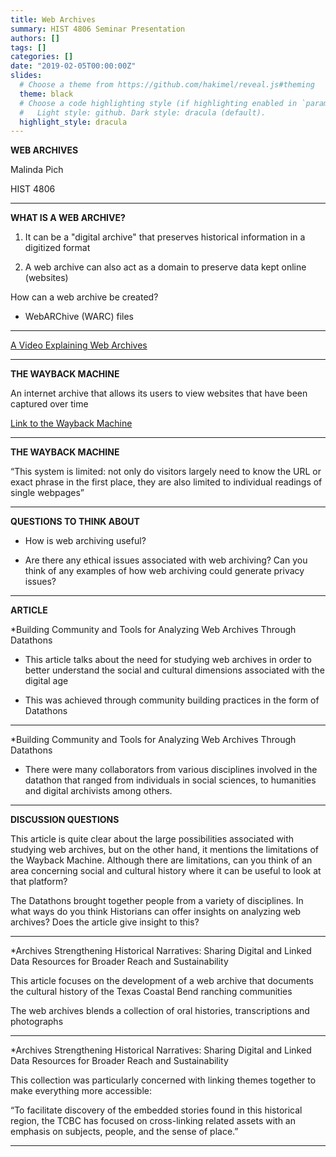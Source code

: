 ```yaml
---
title: Web Archives
summary: HIST 4806 Seminar Presentation
authors: []
tags: []
categories: []
date: "2019-02-05T00:00:00Z"
slides:
  # Choose a theme from https://github.com/hakimel/reveal.js#theming
  theme: black
  # Choose a code highlighting style (if highlighting enabled in `params.toml`)
  #   Light style: github. Dark style: dracula (default).
  highlight_style: dracula
---
```


**WEB ARCHIVES**

Malinda Pich

HIST 4806

---

**WHAT IS A WEB ARCHIVE?**

1. It can be a "digital archive" that preserves historical information in a digitized format

2. A web archive can also act as a domain to preserve data kept online (websites)

How can a web archive be created?

* WebARChive (WARC) files

---

[A Video Explaining Web Archives](https://archive.org/embed/IntroToAIT)

---

**THE WAYBACK MACHINE**

An internet archive that allows its users to view websites that have been captured over time

[Link to the Wayback Machine](https://web.archive.org/)

---

**THE WAYBACK MACHINE**

“This system is limited: not only do visitors largely need to
know the URL or exact phrase in the first place, they are also
limited to individual readings of single webpages”

---

**QUESTIONS TO THINK ABOUT**

* How is web archiving useful?

* Are there any ethical issues associated with web archiving? Can you think of any examples of how web archiving could generate privacy issues?

---

**ARTICLE**

*Building Community and Tools for Analyzing Web Archives Through Datathons

* This article talks about the need for studying web archives in order to better understand the social and cultural dimensions associated with the digital age 

* This was achieved through community building practices in the form of Datathons 

---

*Building Community and Tools for Analyzing Web Archives Through Datathons 

* There were many collaborators from various disciplines involved in the datathon that ranged from individuals in social sciences, to humanities and digital archivists among others.

---

**DISCUSSION QUESTIONS**

This article is quite clear about the large possibilities associated with studying web archives, but on the other hand, it mentions the limitations of the Wayback Machine. Although there are limitations, can you think of an area concerning social and cultural history where it can be useful to look at that platform?

The Datathons brought together people from a variety of disciplines. In what ways do you think Historians can offer insights on analyzing web archives? Does the article give insight to this? 

---

*Archives Strengthening Historical Narratives: Sharing Digital and Linked Data Resources for Broader Reach and Sustainability

This article focuses on the development of a web archive that documents the cultural history of the Texas Coastal Bend ranching communities 

The web archives blends a collection of oral histories, transcriptions and photographs

---

*Archives Strengthening Historical Narratives: Sharing Digital and Linked Data Resources for Broader Reach and Sustainability

This collection was particularly concerned with linking themes together to make everything more accessible: 

“To facilitate discovery of the embedded stories found in this historical region, the TCBC has focused on cross-linking related assets with an emphasis on subjects, people, and the sense of place.”

---

